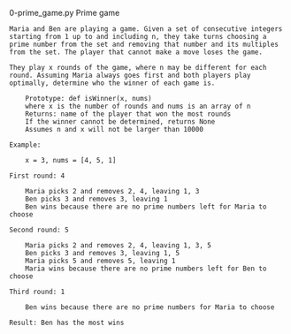 0-prime_game.py             Prime game 

    Maria and Ben are playing a game. Given a set of consecutive integers starting from 1 up to and including n, they take turns choosing a prime number from the set and removing that number and its multiples from the set. The player that cannot make a move loses the game.

    They play x rounds of the game, where n may be different for each round. Assuming Maria always goes first and both players play optimally, determine who the winner of each game is.

        Prototype: def isWinner(x, nums)
        where x is the number of rounds and nums is an array of n
        Returns: name of the player that won the most rounds
        If the winner cannot be determined, returns None
        Assumes n and x will not be larger than 10000

    Example:

        x = 3, nums = [4, 5, 1]

    First round: 4

        Maria picks 2 and removes 2, 4, leaving 1, 3
        Ben picks 3 and removes 3, leaving 1
        Ben wins because there are no prime numbers left for Maria to choose

    Second round: 5

        Maria picks 2 and removes 2, 4, leaving 1, 3, 5
        Ben picks 3 and removes 3, leaving 1, 5
        Maria picks 5 and removes 5, leaving 1
        Maria wins because there are no prime numbers left for Ben to choose

    Third round: 1

        Ben wins because there are no prime numbers for Maria to choose

    Result: Ben has the most wins